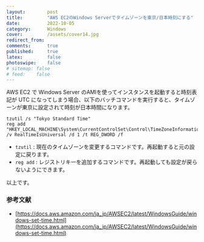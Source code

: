```yaml
---
layout:        post
title:         "AWS EC2のWindows Serverでタイムゾーンを東京/日本時刻にする"
date:          2022-10-05
category:      Windows
cover:         /assets/cover14.jpg
redirect_from:
comments:      true
published:     true
latex:         false
photoswipe:    false
# sitemap: false
# feed:    false
---
```


AWS EC2 で Windows Server のAMIを使ってインスタンスを起動すると時刻表記が UTC になってしまう場合、以下のバッチコマンドを実行すると、タイムゾーンが東京に設定されて時刻が日本時間になります。

```batch
tzutil /s "Tokyo Standard Time"
reg add "HKEY_LOCAL_MACHINE\System\CurrentControlSet\Control\TimeZoneInformation" /v RealTimeIsUniversal /d 1 /t REG_DWORD /f
```

- `tzutil` : 現在のタイムゾーンを変更するコマンドです。再起動すると元の設定に戻ります。
- `reg add` : レジストリキーを追加するコマンドです。再起動しても設定が戻らないようにできます。

以上です。

### 参考文献
- [https://docs.aws.amazon.com/ja_jp/AWSEC2/latest/WindowsGuide/windows-set-time.html](https://docs.aws.amazon.com/ja_jp/AWSEC2/latest/WindowsGuide/windows-set-time.html)

